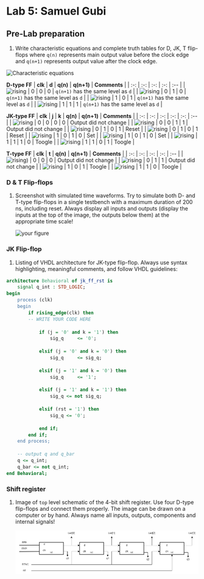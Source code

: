 # Lab 5: Samuel Gubi

## Pre-Lab preparation

1. Write characteristic equations and complete truth tables for D, JK, T flip-flops where `q(n)` represents main output value before the clock edge and `q(n+1)` represents output value after the clock edge.   

![Characteristic equations](./rovnice_de1.png)

   **D-type FF**
   | **clk** | **d** | **q(n)** | **q(n+1)** | **Comments** |
   | :-: | :-: | :-: | :-: | :-- |
   | ![rising](./%C5%A1ipka_de1.png) | 0 | 0 | 0 | `q(n+1)` has the same level as `d` |
   | ![rising](./%C5%A1ipka_de1.png) | 0 | 1 | 0 | `q(n+1)` has the same level as `d` |
   | ![rising](./%C5%A1ipka_de1.png) | 1 | 0 | 1 | `q(n+1)` has the same level as `d` |
   | ![rising](./%C5%A1ipka_de1.png) | 1 | 1 | 1 | `q(n+1)` has the same level as `d` |

   **JK-type FF**
   | **clk** | **j** | **k** | **q(n)** | **q(n+1)** | **Comments** |
   | :-: | :-: | :-: | :-: | :-: | :-- |
   | ![rising](./%C5%A1ipka_de1.png) | 0 | 0 | 0 | 0 | Output did not change |
   | ![rising](./%C5%A1ipka_de1.png) | 0 | 0 | 1 | 1 | Output did not change |
   | ![rising](./%C5%A1ipka_de1.png) | 0 | 1 | 0 | 1 | Reset |
   | ![rising](./%C5%A1ipka_de1.png) | 0 | 1 | 0 | 1 | Reset |
   | ![rising](./%C5%A1ipka_de1.png) | 1 | 0 | 1 | 0 | Set |
   | ![rising](./%C5%A1ipka_de1.png) | 1 | 0 | 1 | 0 | Set |
   | ![rising](./%C5%A1ipka_de1.png) | 1 | 1 | 1 | 0 | Toogle |
   | ![rising](./%C5%A1ipka_de1.png) | 1 | 1 | 0 | 1 | Toogle |

   **T-type FF**
   | **clk** | **t** | **q(n)** | **q(n+1)** | **Comments** |
   | :-: | :-: | :-: | :-: | :-- |
   | ![rising](./%C5%A1ipka_de1.png)) | 0 | 0 | 0 | Output did not change |
   | ![rising](./%C5%A1ipka_de1.png) | 0 | 1 | 1 | Output did not change |
   | ![rising](./%C5%A1ipka_de1.png) | 1 | 0 | 1 | Toogle |
   | ![rising](./%C5%A1ipka_de1.png) | 1 | 1 | 0 | Toogle |

<a name="part1"></a>

### D & T Flip-flops

1. Screenshot with simulated time waveforms. Try to simulate both D- and T-type flip-flops in a single testbench with a maximum duration of 200 ns, including reset. Always display all inputs and outputs (display the inputs at the top of the image, the outputs below them) at the appropriate time scale!

   ![your figure](timeFormSimSCRNSHT.png)

### JK Flip-flop

1. Listing of VHDL architecture for JK-type flip-flop. Always use syntax highlighting, meaningful comments, and follow VHDL guidelines:

```vhdl
architecture Behavioral of jk_ff_rst is
    signal q_int : STD_LOGIC;
begin
    process (clk)
    begin
        if rising_edge(clk) then
        -- WRITE YOUR CODE HERE

            if (j = '0' and k = '1') then 
                sig_q     <= '0';
                
            elsif (j = '0' and k = '0') then
                sig_q     <= sig_q;
                
            elsif (j = '1' and k = '0') then
                sig_q     <= '1';
             
            elsif (j = '1' and k = '1') then 
                sig_q <= not sig_q;
                
            elsif (rst = '1') then 
            	sig_q <= '0';

            end if;
        end if;
    end process;
    
    -- output q and q_bar
    q <= q_int;
    q_bar <= not q_int;
end Behavioral;
```

### Shift register

1. Image of `top` level schematic of the 4-bit shift register. Use four D-type flip-flops and connect them properly. The image can be drawn on a computer or by hand. Always name all inputs, outputs, components and internal signals!

   ![your figure](scheme.png)

